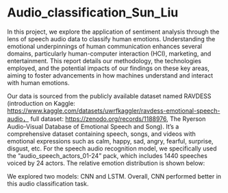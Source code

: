 # Audio_classification_Sun_Liu

In this project, we explore the application of sentiment analysis through the lens of speech audio data to classify human emotions. Understanding the emotional underpinnings of human communication enhances several domains, particularly human-computer interaction (HCI), marketing, and entertainment. This report details our methodology, the technologies employed, and the potential impacts of our findings on these key areas, aiming to foster advancements in how machines understand and interact with human emotions.

Our data is sourced from the publicly available dataset named RAVDESS (introduction on Kaggle: https://www.kaggle.com/datasets/uwrfkaggler/ravdess-emotional-speech-audio， full dataset: https://zenodo.org/records/1188976, The Ryerson Audio-Visual Database of Emotional Speech and Song). It’s a comprehensive dataset containing speech, songs, and videos with emotional expressions such as calm, happy, sad, angry, fearful, surprise, disgust, etc. For the speech audio recognition model, we specifically used the “audio_speech_actors_01-24” pack, which includes 1440 speeches voiced by 24 actors. The relative emotion distribution is shown below:

We explored two models: CNN and LSTM. Overall, CNN performed better in this audio classification task.
